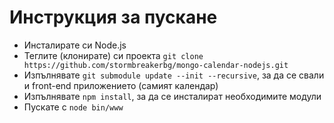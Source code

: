 Инструкция за пускане
=====================

- Инсталирате си Node.js
- Теглите (клонирате) си проекта `git clone https://github.com/stormbreakerbg/mongo-calendar-nodejs.git`
- Изпълнявате `git submodule update --init --recursive`, за да се свали и front-end приложението (самият календар)
- Изпълнявате `npm install`, за да се инсталират необходимите модули
- Пускате с `node bin/www`
